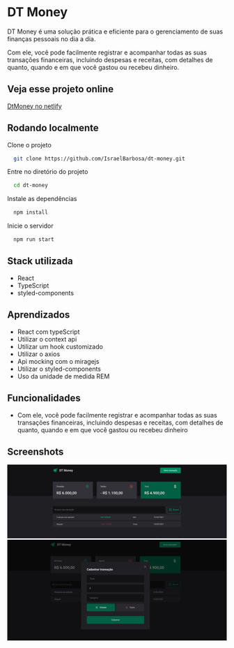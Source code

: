 
# DT Money

DT Money é uma solução prática e eficiente para o gerenciamento de suas finanças pessoais no dia a dia. 

Com ele, você pode facilmente registrar e acompanhar todas as suas transações financeiras, incluindo despesas e receitas, com detalhes de quanto, quando e em que você gastou ou recebeu dinheiro.


## Veja esse projeto online

[DtMoney no netlify](https://awesomeopensource.com/project/elangosundar/awesome-README-templates)


## Rodando localmente

Clone o projeto

```bash
  git clone https://github.com/IsraelBarbosa/dt-money.git
```

Entre no diretório do projeto

```bash
  cd dt-money
```

Instale as dependências

```bash
  npm install
```

Inicie o servidor

```bash
  npm run start
```


## Stack utilizada

* React
* TypeScript
* styled-components


## Aprendizados

* React com typeScript
* Utilizar o context api
* Utilizar um hook customizado
* Utilizar o axios
* Api mocking com o miragejs
* Utilizar o styled-components
* Uso da unidade de medida REM


## Funcionalidades

- Com ele, você pode facilmente registrar e acompanhar todas as suas transações financeiras, incluindo despesas e receitas, com detalhes de quanto, quando e em que você gastou ou recebeu dinheiro


## Screenshots

![screenshot](screenshots/tela_inicial.png)
![screenshot](screenshots/modal.png)

